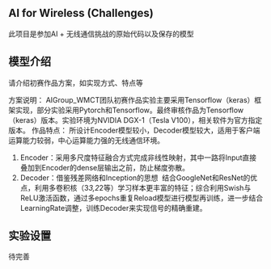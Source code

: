 ## AI for Wireless (Challenges)

此项目是参加AI + 无线通信挑战的原始代码以及保存的模型

## 模型介绍

请介绍初赛作品方案，如实现方式、特点等

方案说明：
AIGroup_WMCT团队初赛作品实验主要采用Tensorflow（keras）框架实现，部分实验采用Pytorch和Tensorflow。最终审核作品为Tensorflow（keras）版本。实验环境为NVIDIA DGX-1（Tesla V100），相关软件为官方指定版本。
作品特点：
所设计Encoder模型较小，Decoder模型较大，适用于客户端运算能力较弱，中心运算能力强的无线通信环境。
1. Encoder：采用多尺度特征融合方式完成非线性映射，其中一路将Input直接叠加到Encoder的dense层输出之前，防止梯度弥散。
2. Decoder：借鉴残差网络和Inception的思想  结合GoogleNet和ResNet的优点，利用多卷积核（3*3,2*2等）学习样本更丰富的特征；综合利用Swish与ReLU激活函数，通过多epochs重复Reload模型进行模型再训练，进一步结合LearningRate调整，训练Decoder来实现信号的精确重建。
 
## 实验设置

待完善
